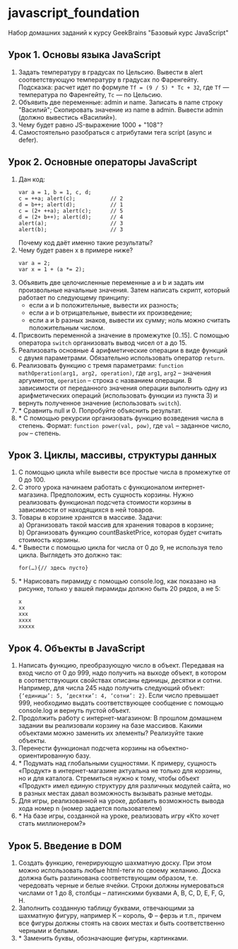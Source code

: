 # javascript_foundation

Набор домашних заданий к курсу GeekBrains "Базовый курс JavaScript"

## Урок 1. Основы языка JavaScript

1. Задать температуру в градусах по Цельсию. Вывести в alert соответствующую температуру в градусах по Фаренгейту. Подсказка: расчет идет по формуле `Tf = (9 / 5) * Tc + 32`, где `Tf` — температура по Фаренгейту, `Tc` — по Цельсию.
1. Объявить две переменные: admin и name. Записать в name строку "Василий"; Скопировать значение из name в admin. Вывести admin (должно вывестись «Василий»).
1. Чему будет равно JS-выражение 1000 + "108"?
1. Самостоятельно разобраться с атрибутами тега script (async и defer).

## Урок 2. Основные операторы JavaScript

1. Дан код:
    ```
    var a = 1, b = 1, c, d;
    c = ++a; alert(c);           // 2
    d = b++; alert(d);           // 1
    c = (2+ ++a); alert(c);      // 5
    d = (2+ b++); alert(d);      // 4
    alert(a);                    // 3
    alert(b);                    // 3
    ```
    Почему код даёт именно такие результаты?
1. Чему будет равен x в примере ниже?
    ```
    var a = 2;
    var x = 1 + (a *= 2);
    ```
1. Объявить две целочисленные переменные a и b и задать им произвольные начальные значения. Затем написать скрипт, который работает по следующему принципу:
    * если a и b положительные, вывести их разность;
    * если а и b отрицательные, вывести их произведение;
    * если а и b разных знаков, вывести их сумму; ноль можно считать положительным числом. 
1. Присвоить переменной а значение в промежутке [0..15]. С помощью оператора `switch` организовать вывод чисел от a до 15. 
1. Реализовать основные 4 арифметические операции в виде функций с двумя параметрами. Обязательно использовать оператор `return`. 
1. Реализовать функцию с тремя параметрами: `function mathOperation(arg1, arg2, operation)`, где `arg1`, `arg2` – значения аргументов, `operation` – строка с названием операции. В зависимости от переданного значения операции выполнить одну из арифметических операций (использовать функции из пункта 3) и вернуть полученное значение (использовать `switch`). 
1. \* Сравнить null и 0. Попробуйте объяснить результат. 
1. \* С помощью рекурсии организовать функцию возведения числа в степень. Формат: `function power(val, pow)`, где `val` – заданное число, `pow` – степень.

## Урок 3. Циклы, массивы, структуры данных

1. С помощью цикла while вывести все простые числа в промежутке от 0 до 100.
1. С этого урока начинаем работать с функционалом интернет-магазина. Предположим, есть сущность корзины. Нужно реализовать функционал подсчета стоимости корзины в зависимости от находящихся в ней товаров.
1. Товары в корзине хранятся в массиве. Задачи:  
a) Организовать такой массив для хранения товаров в корзине;  
b) Организовать функцию countBasketPrice, которая будет считать стоимость корзины.
1. \* Вывести с помощью цикла for числа от 0 до 9, не используя тело цикла. Выглядеть это должно так:
    ```
    for(…){// здесь пусто}
    ```
1. \* Нарисовать пирамиду с помощью console.log, как показано на рисунке, только у вашей пирамиды должно быть 20 рядов, а не 5:
    ```
    x
    xx
    xxx
    xxxx
    xxxxx
    ```
    
## Урок 4. Объекты в JavaScript

1. Написать функцию, преобразующую число в объект. Передавая на вход число от 0 до 999, надо получить на выходе объект, 
в котором в соответствующих свойствах описаны единицы, десятки и сотни. Например, для числа 245 надо получить следующий 
объект: `{‘единицы’: 5, ‘десятки’: 4, ‘сотни’: 2}`. Если число превышает 999, необходимо выдать соответствующее сообщение 
с помощью console.log и вернуть пустой объект.
1. Продолжить работу с интернет-магазином: В прошлом домашнем задании вы реализовали корзину на базе массивов. 
Какими объектами можно заменить их элементы? Реализуйте такие объекты.
1. Перенести функционал подсчета корзины на объектно-ориентированную базу.
1. \* Подумать над глобальными сущностями. К примеру, сущность «Продукт» в интернет-магазине актуальна не только для 
корзины, но и для каталога. Стремиться нужно к тому, чтобы объект «Продукт» имел единую структуру для различных модулей 
сайта, но в разных местах давал возможность вызывать разные методы.
1. Для игры, реализованной на уроке, добавить возможность вывода хода номер n (номер задается пользователем)
1. \* На базе игры, созданной на уроке, реализовать игру «Кто хочет стать миллионером?»

## Урок 5. Введение в DOM

1. Создать функцию, генерирующую шахматную доску. При этом можно использовать любые html-теги по своему желанию. 
Доска должна быть разлинована соответствующим образом, т.е. чередовать черные и белые ячейки. 
Строки должны нумероваться числами от 1 до 8, столбцы – латинскими буквами A, B, C, D, E, F, G, H.
1. Заполнить созданную таблицу буквами, отвечающими за шахматную фигуру, например К – король, Ф – ферзь и т.п., 
причем все фигуры должны стоять на своих местах и быть соответственно черными и белыми.
1. \* Заменить буквы, обозначающие фигуры, картинками.